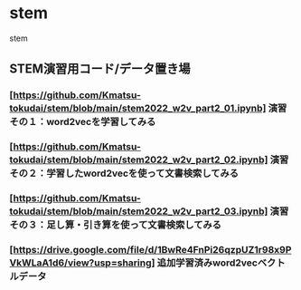 # stem
stem
## STEM演習用コード/データ置き場

### [https://github.com/Kmatsu-tokudai/stem/blob/main/stem2022_w2v_part2_01.ipynb] 演習その１：word2vecを学習してみる
### [https://github.com/Kmatsu-tokudai/stem/blob/main/stem2022_w2v_part2_02.ipynb] 演習その２：学習したword2vecを使って文書検索してみる
### [https://github.com/Kmatsu-tokudai/stem/blob/main/stem2022_w2v_part2_03.ipynb] 演習その３：足し算・引き算を使って文書検索してみる


### [https://drive.google.com/file/d/1BwRe4FnPi26qzpUZ1r98x9PVkWLaA1d6/view?usp=sharing] 追加学習済みword2vecベクトルデータ
